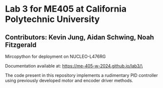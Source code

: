 # Lab 3 for ME405 at California Polytechnic University

## Contributors: Kevin Jung, Aidan Schwing, Noah Fitzgerald

Mircopython for deployment on NUCLEO-L476RG

Documentation available at: https://me-405-w-2024.github.io/lab3/\

The code present in this repository implements a rudimentary PID controller using previously developed motor and encoder driver methods. 
